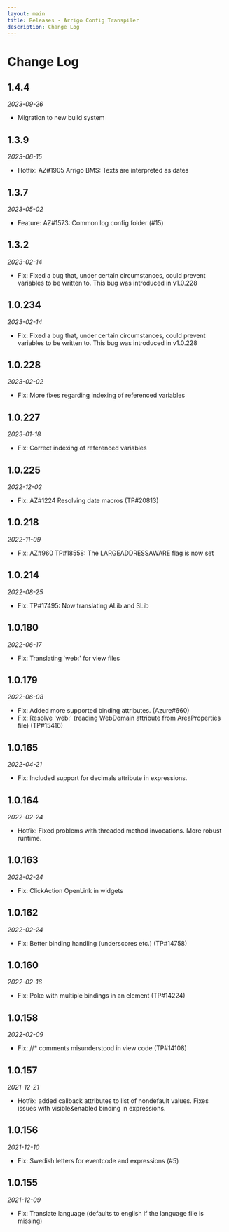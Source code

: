 ```yaml
---
layout: main
title: Releases - Arrigo Config Transpiler
description: Change Log
---
```


# Change Log

## 1.4.4
*2023-09-26*
- Migration to new build system

## 1.3.9
*2023-06-15*
- Hotfix: AZ#1905 Arrigo BMS: Texts are interpreted as dates

## 1.3.7
*2023-05-02*
- Feature: AZ#1573: Common log config folder (#15)

## 1.3.2
*2023-02-14*
- Fix: Fixed a bug that, under certain circumstances, could prevent variables to be written to. This bug was introduced in v1.0.228

## 1.0.234
*2023-02-14*
- Fix: Fixed a bug that, under certain circumstances, could prevent variables to be written to. This bug was introduced in v1.0.228

## 1.0.228
*2023-02-02*
- Fix: More fixes regarding indexing of referenced variables

## 1.0.227
*2023-01-18*
- Fix: Correct indexing of referenced variables

## 1.0.225
*2022-12-02*
- Fix: AZ#1224 Resolving date macros (TP#20813)

## 1.0.218
*2022-11-09*
- Fix: AZ#960 TP#18558: The LARGEADDRESSAWARE flag is now set

## 1.0.214
*2022-08-25*
- Fix: TP#17495: Now translating ALib and SLib

## 1.0.180
*2022-06-17*
- Fix: Translating 'web:' for view files

## 1.0.179
*2022-06-08*
- Fix: Added more supported binding attributes. (Azure#660)
- Fix: Resolve 'web:' (reading WebDomain attribute from AreaProperties file) (TP#15416)

## 1.0.165
*2022-04-21*
- Fix: Included support for decimals attribute in expressions.

## 1.0.164
*2022-02-24*
- Hotfix: Fixed problems with threaded method invocations. More robust runtime. 

## 1.0.163
*2022-02-24*
- Fix: ClickAction OpenLink in widgets

## 1.0.162
*2022-02-24*
- Fix: Better binding handling (underscores etc.) (TP#14758)

## 1.0.160
*2022-02-16*
- Fix: Poke with multiple bindings in an element (TP#14224)

## 1.0.158
*2022-02-09*
- Fix: //* comments misunderstood in view code (TP#14108)

## 1.0.157
*2021-12-21*
- Hotfix: added callback attributes to list of nondefault values. Fixes issues with visible&enabled binding in expressions.

## 1.0.156
*2021-12-10*

* Fix: Swedish letters for eventcode and expressions (#5)

## 1.0.155
*2021-12-09*

* Fix: Translate language (defaults to english if the language file is missing)

